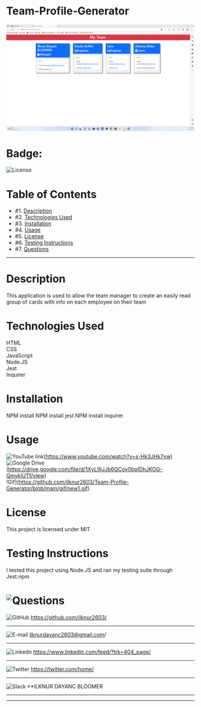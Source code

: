 # Team-Profile-Generator

![image](https://github.com/ilknur2603/Team-Profile-Generator/blob/main/gif/Screenshot%20(18).png)

# Badge:

![License](https://img.shields.io/badge/License%3A-MIT-green)

# Table of Contents

* #1.  [Description](#description)
* #2.  [Technologies Used](#technologies-used)
* #3.  [Installation](#installation)
* #4.  [Usage](#usage)
* #5.  [License](#license)
* #6.  [Testing Instructions](#testing-instructions)
* #7.  [Questions](#questions)

---

# Description

This application is used to allow the team manager to create an easily read group of cards with info on each employee on their team

# Technologies Used

HTML
<br>
CSS
<br>
JavaScript
<br>
Node.JS
<br>
Jest
<br>
Inquirer

# Installation

NPM install
NPM install jest
NPM install inquirer

# Usage
![YouTube link](https://img.shields.io/badge/YouTube-FF0000?style=for-the-badge&logo=youtube&logoColor=white)(https://www.youtube.com/watch?v=s-Hk3JHk7yw)
<br>
![Google Drive](https://aleen42.github.io/badges/src/google_plus.svg)(https://drive.google.com/file/d/1XyL9lJJb6QCov0bpIDhJKOG-QmykjUTf/view)
<br>
!Gif](https://github.com/ilknur2603/Team-Profile-Generator/blob/main/gif/new1.gif)

# License

This project is licensed under MIT

# Testing Instructions

I tested this project using Node.JS and ran my testing suite through Jest.npm

# ![Questions ](https://img.shields.io/badge/Ask%20me-anything-1abc9c.svg)
![GitHub](https://img.shields.io/badge/GitHub-100000?style=for-the-badge&logo=github&logoColor=white)      https://github.com/ilknur2603/
***
![E-mail](https://img.shields.io/badge/Gmail-D14836?style=for-the-badge&logo=gmail&logoColor=white)        ilknurdayanc2603@gmail.com/
***
![Linkedn](https://img.shields.io/badge/LinkedIn-0077B5?style=for-the-badge&logo=linkedin&logoColor=white) https://www.linkedin.com/feed/?trk=404_page/
***
![Twitter](https://img.shields.io/badge/Twitter-1DA1F2?style=for-the-badge&logo=twitter&logoColor=white)   https://twitter.com/home/
***
![Slack](https://img.shields.io/badge/Slack-4A154B?style=for-the-badge&logo=slack&logoColor=white)         **ILKNUR DAYANC BLOOMER
***
---
